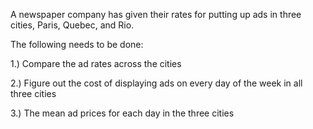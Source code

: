 A newspaper company has given their rates for putting up ads in three cities, Paris, Quebec, and Rio.

The following needs to be done:

1.) Compare the ad rates across the cities

2.) Figure out the cost of displaying ads on every day of the week in all three cities

3.) The mean ad prices for each day in the three cities
